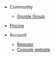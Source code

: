<!-- _navbar.md -->



* Community

  * [Google Group](https://groups.google.com/u/2/g/bustake)

* [Pricing](pricing.md)

* Account 
  * [Register](http://localhost:3000/#/quickstart?id=new-user-registration)
  * [Console website](https://console.bustake.com)

